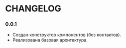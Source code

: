 # CHANGELOG

### 0.0.1
- Создан конструктор компонентов (без контактов). 
- Реализована базовая архитектура.
